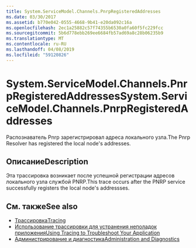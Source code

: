 ```yaml
---
title: System.ServiceModel.Channels.PnrpRegisteredAddresses
ms.date: 03/30/2017
ms.assetid: b770e042-0555-4668-9b41-e20da092c16a
ms.openlocfilehash: 2ec1a25882c57f74355b6530a0fa60f5fc229fcc
ms.sourcegitcommit: 5b6d778ebb269ee6684fb57ad69a8c28b06235b9
ms.translationtype: MT
ms.contentlocale: ru-RU
ms.lasthandoff: 04/08/2019
ms.locfileid: "59120826"
---
```

# <a name="systemservicemodelchannelspnrpregisteredaddresses"></a><span data-ttu-id="76aa4-102">System.ServiceModel.Channels.PnrpRegisteredAddresses</span><span class="sxs-lookup"><span data-stu-id="76aa4-102">System.ServiceModel.Channels.PnrpRegisteredAddresses</span></span>
<span data-ttu-id="76aa4-103">Распознаватель Pnrp зарегистрировал адреса локального узла.</span><span class="sxs-lookup"><span data-stu-id="76aa4-103">The Pnrp Resolver has registered the local node's addresses.</span></span>  
  
## <a name="description"></a><span data-ttu-id="76aa4-104">Описание</span><span class="sxs-lookup"><span data-stu-id="76aa4-104">Description</span></span>  
 <span data-ttu-id="76aa4-105">Эта трассировка возникает после успешной регистрации адресов локального узла службой PNRP.</span><span class="sxs-lookup"><span data-stu-id="76aa4-105">This trace occurs after the PNRP service successfully registers the local node's addressses.</span></span>  
  
## <a name="see-also"></a><span data-ttu-id="76aa4-106">См. также</span><span class="sxs-lookup"><span data-stu-id="76aa4-106">See also</span></span>

- [<span data-ttu-id="76aa4-107">Трассировка</span><span class="sxs-lookup"><span data-stu-id="76aa4-107">Tracing</span></span>](../../../../../docs/framework/wcf/diagnostics/tracing/index.md)
- [<span data-ttu-id="76aa4-108">Использование трассировки для устранения неполадок приложения</span><span class="sxs-lookup"><span data-stu-id="76aa4-108">Using Tracing to Troubleshoot Your Application</span></span>](../../../../../docs/framework/wcf/diagnostics/tracing/using-tracing-to-troubleshoot-your-application.md)
- [<span data-ttu-id="76aa4-109">Администрирование и диагностика</span><span class="sxs-lookup"><span data-stu-id="76aa4-109">Administration and Diagnostics</span></span>](../../../../../docs/framework/wcf/diagnostics/index.md)
